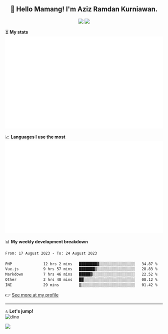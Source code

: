 <h2 align="center">👋 Hello Mamang! I'm Aziz Ramdan Kurniawan.</h2>  
<p align="center">
  <img src="https://komarev.com/ghpvc/?username=azizramdan">
  <img src="https://wakatime.com/badge/user/90056fa0-4c31-4eca-954e-2a3ac05896f9.svg">
</p>
    
⏳ **My stats**  
![](https://raw.githubusercontent.com/azizramdan/github-stats/master/generated/overview.svg#gh-dark-mode-only)

📈 **Languages I use the most**  
![](https://raw.githubusercontent.com/azizramdan/github-stats/master/generated/languages.svg#gh-dark-mode-only)

📊 **My weekly development breakdown**
<!--START_SECTION:waka-->

```txt
From: 17 August 2023 - To: 24 August 2023

PHP              12 hrs 2 mins   ████████▓░░░░░░░░░░░░░░░░   34.87 %
Vue.js           9 hrs 57 mins   ███████▒░░░░░░░░░░░░░░░░░   28.83 %
Markdown         7 hrs 46 mins   █████▓░░░░░░░░░░░░░░░░░░░   22.52 %
Other            2 hrs 48 mins   ██░░░░░░░░░░░░░░░░░░░░░░░   08.12 %
INI              29 mins         ▒░░░░░░░░░░░░░░░░░░░░░░░░   01.42 %
```

<!--END_SECTION:waka-->
👉 [See more at my profile](https://wakatime.com/@azizramdan)
***
🔝 **Let's jump!**  
![dino](https://raw.githubusercontent.com/azizramdan/azizramdan/master/dino.gif)  

![](https://hit.yhype.me/github/profile?user_id=27954794)
